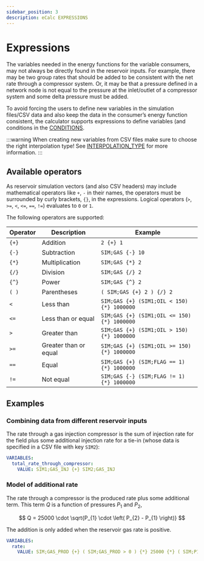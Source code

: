 ```yaml
---
sidebar_position: 3
description: eCalc EXPRESSIONS
---
```

# Expressions
The variables needed in the energy functions for the variable consumers, may not always be directly found in the
reservoir inputs. For example, there may be two group rates that should be added to be
consistent with the net rate through a compressor system. Or, it may be that a pressure defined in a network node is
not equal to the pressure at the inlet/outlet of a compressor system and some delta pressure must be added.

To avoid forcing the users to define new variables in the simulation files/CSV data and also keep the data in the
consumer’s energy function consistent, the calculator supports expressions to define variables (and conditions in the
[CONDITIONS](../../../references/keywords/CONDITIONS).

:::warning
When creating new variables from CSV files make sure to choose the right interpolation type!
See [INTERPOLATION_TYPE](../../../references/keywords/INTERPOLATION_TYPE.md) for more information.
:::

## Available operators
As reservoir simulation vectors (and also CSV headers) may include mathematical operators
like `+`, `-` in their names, the operators must be surrounded by curly brackets, `{}`,
in the expressions. Logical operators (`>`, `>=`, `<`, `<=`, `==`, `!=`)
evaluates to `0` or `1`.

The following operators are supported:

|Operator|Description          |Example                                        |
|--------|---------------------|-----------------------------------------------|
|``{+}`` |Addition             |``2 {+} 1``                                    |
|``{-}`` |Subtraction          |``SIM;GAS {-} 10``                             |
|``{*}`` |Multiplication       |``SIM;GAS {*} 2``                              |
|``{/}`` |Division             |``SIM;GAS {/} 2``                              |
|``{^}`` |Power                |``SIM;GAS {^} 2``                              |
|``( )`` |Parentheses          |``( SIM;GAS {+} 2 ) {/} 2``                    |
|``<``   |Less than            |``SIM;GAS {+} (SIM1;OIL < 150) {*} 1000000``   |
|``<=``  |Less than or equal   |``SIM;GAS {+} (SIM1;OIL <= 150) {*} 1000000``  |
|``>``   |Greater than         |``SIM;GAS {+} (SIM1;OIL > 150) {*} 1000000``   |
|``>=``  |Greater than or equal|``SIM;GAS {+} (SIM1;OIL >= 150) {*} 1000000``  |
|``==``  |Equal                |``SIM;GAS {+} (SIM;FLAG == 1) {*} 1000000``    |
|``!=``  |Not equal            |``SIM;GAS {-} (SIM;FLAG != 1) {*} 1000000``    |


## Examples
### Combining data from different reservoir inputs
The rate through a gas injection compressor is the sum of injection rate for the field plus
some additional injection rate for a tie-in (whose data is specified in a CSV file with
key `SIM2`):

~~~~~~~~yaml
VARIABLES:
  total_rate_through_compressor:
    VALUE: SIM1;GAS_INJ {+} SIM2;GAS_INJ
~~~~~~~~

### Model of additional rate
The rate through a compressor is the produced rate plus some additional term. This term _Q_ is a function of pressures $P_{1}$ and $P_{2}$,

$$
Q =  25000 \cdot \sqrt{P_{1} \cdot \left( P_{2} - P_{1} \right)}
$$

The addition is only added when the reservoir gas rate is positive.

~~~~~~~~yaml
VARIABLES:
  rate:
    VALUE: SIM;GAS_PROD {+} ( SIM;GAS_PROD > 0 ) {*} 25000 {*} ( SIM;P1 {*} ( SIM;P2 {-} SIM;P1 ) ) {^} 0.5
~~~~~~~~

